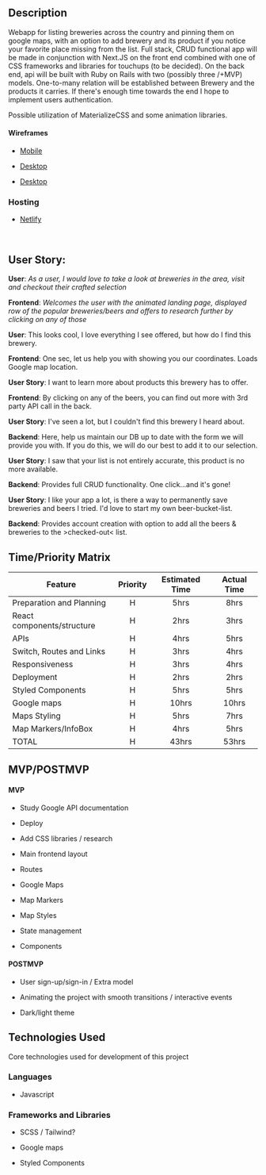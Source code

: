 ## Description

Webapp for listing breweries across the country and pinning them on google maps, with an option to add brewery and its product if you notice your favorite place missing from the list. Full stack, CRUD functional app will be made in conjunction with Next.JS on the front end combined with one of CSS frameworks and libraries for touchups (to be decided). On the back end, api will be built with Ruby on Rails with two (possibly three /+MVP) models. One-to-many relation will be established between Brewery and the products it carries. If there's enough time towards the end I hope to implement users authentication.

Possible utilization of MaterializeCSS and some animation libraries.

#### Wireframes

- [Mobile](https://i.imgur.com/3DbLlpQ.png)

- [Desktop](https://i.imgur.com/yyp9oZY.png)

- [Desktop](https://i.imgur.com/I7SZ8qh.png)

### Hosting

- [Netlify](https://brewery-cap.netlify.app/)

<br/>

## User Story:

**User**: _As a user, I would love to take a look at breweries in the area, visit and checkout their crafted selection_

**Frontend**: _Welcomes the user with the animated landing page, displayed row of the popular breweries/beers and offers to research further by clicking on any of those_

**User**: This looks cool, I love everything I see offered, but how do I find this brewery.

**Frontend**: One sec, let us help you with showing you our coordinates. Loads Google map location.

**User Story**: I want to learn more about products this brewery has to offer.

**Frontend**: By clicking on any of the beers, you can find out more with 3rd party API call in the back.

**User Story**: I've seen a lot, but I couldn't find this brewery I heard about.

**Backend**: Here, help us maintain our DB up to date with the form we will provide you with. If you do this, we will do our best to add it to our selection.

**User Story**: I saw that your list is not entirely accurate, this product is no more available.

**Backend**: Provides full CRUD functionality. One click...and it's gone!

**User Story**: I like your app a lot, is there a way to permanently save breweries and beers I tried. I'd love to start my own beer-bucket-list.

**Backend**: Provides account creation with option to add all the beers & breweries to the >checked-out< list.

## Time/Priority Matrix

| Feature                    | Priority | Estimated Time | Actual Time |
| -------------------------- | :------: | :------------: | :---------: |
| Preparation and Planning   |    H     |      5hrs      |    8hrs     |
| React components/structure |    H     |      2hrs      |    3hrs     |
| APIs                       |    H     |      4hrs      |    5hrs     |
| Switch, Routes and Links   |    H     |      3hrs      |    4hrs     |
| Responsiveness             |    H     |      3hrs      |    4hrs     |
| Deployment                 |    H     |      2hrs      |    2hrs     |
| Styled Components          |    H     |      5hrs      |    5hrs     |
| Google maps                |    H     |     10hrs      |    10hrs    |
| Maps Styling               |    H     |      5hrs      |    7hrs     |
| Map Markers/InfoBox        |    H     |      4hrs      |    5hrs     |
| TOTAL                      |    H     |     43hrs      |    53hrs    |

## MVP/POSTMVP

#### MVP

- Study Google API documentation

- Deploy

- Add CSS libraries / research

- Main frontend layout

- Routes

- Google Maps

- Map Markers

- Map Styles

- State management

- Components

#### POSTMVP

- User sign-up/sign-in / Extra model

- Animating the project with smooth transitions / interactive events

- Dark/light theme

## Technologies Used

Core technologies used for development of this project

### Languages

- Javascript

### Frameworks and Libraries

- SCSS / Tailwind?

- Google maps

- Styled Components
